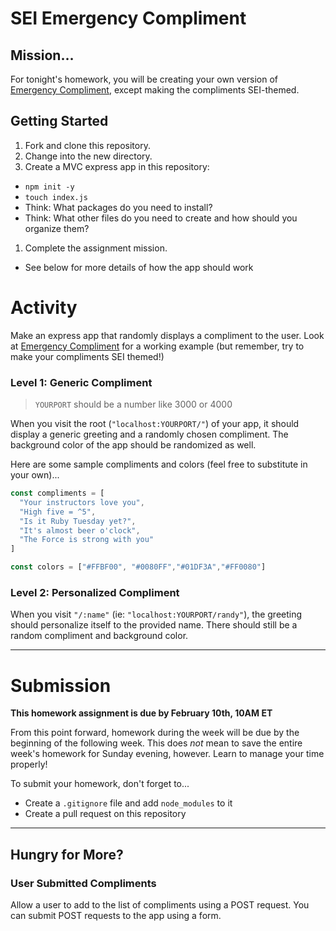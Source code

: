 # SEI Emergency Compliment

## Mission…

For tonight's homework, you will be creating your own version of [Emergency Compliment](http://emergencycompliment.com/), except making the compliments SEI-themed.

## Getting Started 

1. Fork and clone this repository.
1. Change into the new directory.
1. Create a MVC express app in this repository: 
  - `npm init -y`
  - `touch index.js` 
  - Think: What packages do you need to install?
  - Think: What other files do you need to create and how should you organize them?
1. Complete the assignment mission.
  - See below for more details of how the app should work

# Activity 

Make an express app that randomly displays a compliment to the user. Look at [Emergency Compliment](http://emergencycompliment.com/) for a working example (but remember, try to make your compliments SEI themed!)

### Level 1: Generic Compliment

>`YOURPORT` should be a number like 3000 or 4000

When you visit the root (`"localhost:YOURPORT/"`) of your app, it should display a generic greeting and a randomly chosen compliment. The background color of the app should be randomized as well.

Here are some sample compliments and colors (feel free to substitute in your own)...

```js
const compliments = [
  "Your instructors love you",
  "High five = ^5",
  "Is it Ruby Tuesday yet?",
  "It's almost beer o'clock",
  "The Force is strong with you"
]

const colors = ["#FFBF00", "#0080FF","#01DF3A","#FF0080"]
```

### Level 2: Personalized Compliment

When you visit `"/:name"` (ie: `"localhost:YOURPORT/randy"`), the greeting should personalize itself to the provided name. There should still be a random compliment and background color.

---

# Submission 

**This homework assignment is due by February 10th, 10AM ET** 

From this point forward, homework during the week will be due by the beginning of the following week. This does _not_ mean to save the entire week's homework for Sunday evening, however. Learn to manage your time properly! 

To submit your homework, don't forget to...

  - Create a `.gitignore` file and add `node_modules` to it 
  - Create a pull request on this repository 

---

## Hungry for More?

### User Submitted Compliments

Allow a user to add to the list of compliments using a POST request. You can submit POST requests to the app using a form.
